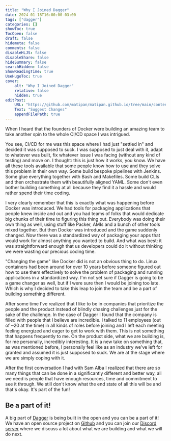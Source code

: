 ```yaml
---
title: "Why I Joined Dagger"
date: 2024-01-18T16:00:00-03:00
tags: ["dagger"]
categories: []
showToc: true
TocOpen: false
draft: false
hidemeta: false
comments: false
disableHLJS: false
disableShare: false
hideSummary: false
searchHidden: false
ShowReadingTime: true
UseHugoToc: true
cover:
    alt: "Why I Joined Dagger"
    relative: false
    hidden: true
editPost:
    URL: "https://github.com/matipan/matipan.github.io/tree/main/content"
    Text: "Suggest Changes"
    appendFilePath: true
---
```


When I heard that the founders of Docker were building an amazing team to take another spin to the whole CI/CD space I was intrigued.

You see, CI/CD for me was this space where I had just "settled in" and decided it was supposed to suck. I was supposed to just deal with it, adapt to whatever was built, fix whatever issue I was facing (without any kind of testing) and move on. I thought: this is just how it works, you know. We have all these tools available that some people know how to use and they solve this problem in their own way. Some build bespoke pipelines with Jenkins. Some glue everything together with Bash and Makefiles. Some build CLIs and then orchestrate them with beautifully aligned YAML. Some don't even bother building something at all because they find it a hassle and would rather spend their time coding.

I very clearly remember that this is exactly what was happening before Docker was introduced. We had tools for packaging applications that people knew inside and out and you had teams of folks that would dedicate big chunks of their time to figuring this thing out. Everybody was doing their own thing as well, using stuff like Packer, AMIs and a bunch of other tools mixed together. But then Docker was introduced and the game suddenly changed. Now there was a standardized way of packaging your apps that would work for almost anything you wanted to build. And what was best: it was straightforward enough that us developers could do it without thinking we were wasting our precious coding time.

"Changing the game" like Docker did is not an obvious thing to do. Linux containers had been around for over 10 years before someone figured out how to use them effectively to solve the problem of packaging and running applications in a standardized way. I'm not yet sure if Dagger is going to be a game changer as well, but if I were sure then I would be joining too late. Which is why I decided to take this leap to join the team and be a part of building something different. 

After some time I've realized that I like to be in companies that prioritize the people and the product instead of blindly chasing challenges just for the sake of the challenge. In the case of Dagger I found that the company is filled with people that I believe are incredible. I talked to 11 employees (out of ~20 at the time) in all kinds of roles before joining and I left each meeting feeling energized and eager to get to work with them. This is not something that happens frequently to me. On the product side, what we are building is, for me personally, incredibly interesting. It is a new take on something that, as was mentioned before, I personally feel like as an industry we've left for granted and assumed it is just supposed to suck. We are at the stage where we are simply coping with it.

After the first conversation I had with Sam Alba I realized that there are so many things that can be done in a significantly different and better way, all we need is people that have enough resources, time and commitment to see it through. We still don't know what the end state of all this will be and that's okay. It's part of the fun!

## Be a part of it!
A big part of [Dagger](https://dagger.io/) is being built in the open and you can be a part of it! We have an open source project on [Github](https://github.com/dagger/dagger) and you can join our [Discord server](https://discord.gg/dagger-io) where we discuss a lot about what we are building and what we will do next.

